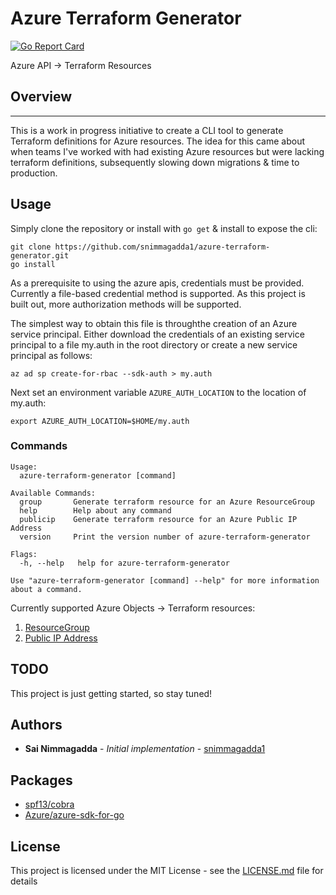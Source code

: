 # Azure Terraform Generator

[![Go Report Card](https://goreportcard.com/badge/github.com/snimmagadda1/azure-terraform-generator)](https://goreportcard.com/report/github.com/snimmagadda1/azure-terraform-generator)

Azure API -> Terraform Resources

## Overview

---

This is a work in progress initiative to create a CLI tool to generate Terraform definitions for Azure resources. The idea for this came about when teams I've worked with had existing Azure resources but were lacking terraform definitions, subsequently slowing down migrations & time to production.

## Usage
Simply clone the repository or install with `go get` & install to expose the cli:
```
git clone https://github.com/snimmagadda1/azure-terraform-generator.git
go install
```

As a prerequisite to using the azure apis, credentials must be provided. Currently a file-based credential method is supported. As this project is built out, more authorization methods will be supported.

The simplest way to obtain this file is throughthe creation of an Azure service principal. Either download the credentials of an existing service principal to a file my.auth in the root directory or create a new service principal as follows:

```
az ad sp create-for-rbac --sdk-auth > my.auth
```

Next set an environment variable `AZURE_AUTH_LOCATION` to the location of my.auth:

```
export AZURE_AUTH_LOCATION=$HOME/my.auth
```

### Commands

```
Usage:
  azure-terraform-generator [command]

Available Commands:
  group       Generate terraform resource for an Azure ResourceGroup
  help        Help about any command
  publicip    Generate terraform resource for an Azure Public IP Address
  version     Print the version number of azure-terraform-generator

Flags:
  -h, --help   help for azure-terraform-generator

Use "azure-terraform-generator [command] --help" for more information about a command.
```

Currently supported Azure Objects -> Terraform resources:

1. [ResourceGroup](https://www.terraform.io/docs/providers/azurerm/d/resource_group.html)
2. [Public IP Address](https://www.terraform.io/docs/providers/azurerm/r/public_ip.html)

## TODO

This project is just getting started, so stay tuned!

## Authors

- **Sai Nimmagadda** - _Initial implementation_ - [snimmagadda1](https://github.com/snimmagadda1)

## Packages 
* [spf13/cobra](https://github.com/spf13/cobra#flags)
* [Azure/azure-sdk-for-go](https://github.com/Azure/azure-sdk-for-go)

## License

This project is licensed under the MIT License - see the [LICENSE.md](LICENSE.md) file for details
